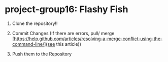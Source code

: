 # project-group16: Flashy Fish

1. Clone the repository!!

2. Commit Changes (If there are errors, pull/ merge [https://help.github.com/articles/resolving-a-merge-conflict-using-the-command-line/](see this article))

3. Push them to the Repository

